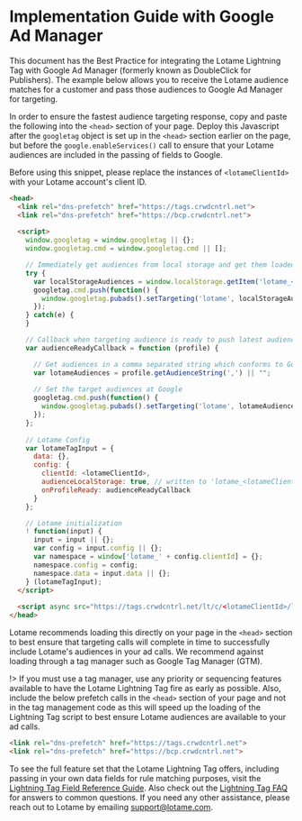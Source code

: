 # Implementation Guide with Google Ad Manager

This document has the Best Practice for integrating the Lotame Lightning Tag with Google Ad Manager (formerly known as DoubleClick for Publishers). The example below allows you to receive the Lotame audience matches for a customer and pass those audiences to Google Ad Manager for targeting.

In order to ensure the fastest audience targeting response, copy and paste the following into the `<head>` section of your page. Deploy this Javascript after the `googletag` object is set up in the `<head>` section earlier on the page, but before the `google.enableServices()` call to ensure that your Lotame audiences are included in the passing of fields to Google. 

Before using this snippet, please replace the instances of `<lotameClientId>` with your Lotame account's client ID.

```html
<head>
  <link rel="dns-prefetch" href="https://tags.crwdcntrl.net">
  <link rel="dns-prefetch" href="https://bcp.crwdcntrl.net">
  
  <script>
    window.googletag = window.googletag || {};
    window.googletag.cmd = window.googletag.cmd || []; 

    // Immediately get audiences from local storage and get them loaded
    try {
      var localStorageAudiences = window.localStorage.getItem('lotame_<lotameClientId>_auds') || '';
      googletag.cmd.push(function() {
        window.googletag.pubads().setTargeting('lotame', localStorageAudiences);
      });  
    } catch(e) {
    } 

    // Callback when targeting audience is ready to push latest audience data
    var audienceReadyCallback = function (profile) {

      // Get audiences in a comma separated string which conforms to Google Ads input format
      var lotameAudiences = profile.getAudienceString(',') || "";
  
      // Set the target audiences at Google
      googletag.cmd.push(function() {
        window.googletag.pubads().setTargeting('lotame', lotameAudiences);
      });  
    };
  
    // Lotame Config
    var lotameTagInput = {
      data: {},
      config: {
        clientId: <lotameClientId>,
        audienceLocalStorage: true, // written to 'lotame_<lotameClientId>_auds' key
        onProfileReady: audienceReadyCallback
      }
    };

    // Lotame initialization
    ! function(input) {
      input = input || {};
      var config = input.config || {};
      var namespace = window['lotame_' + config.clientId] = {};
      namespace.config = config;
      namespace.data = input.data || {};
    } (lotameTagInput);
  </script>
  
  <script async src="https://tags.crwdcntrl.net/lt/c/<lotameClientId>/lt.min.js"></script>
</head>
```

Lotame recommends loading this directly on your page in the `<head>` section to best ensure that targeting calls will complete in time to successfully include Lotame's audiences in your ad calls. We recommend against loading through a tag manager such as Google Tag Manager (GTM). 

!> If you must use a tag manager, use any priority or sequencing features available to have the Lotame Lightning Tag fire as early as possible. Also, include the below prefetch calls in the `<head>` section of your page and not in the tag management code as this will speed up the loading of the Lightning Tag script to best ensure Lotame audiences are available to your ad calls.

```html
<link rel="dns-prefetch" href="https://tags.crwdcntrl.net">            
<link rel="dns-prefetch" href="https://bcp.crwdcntrl.net">
```

To see the full feature set that the Lotame Lightning Tag offers, including passing in your own data fields for rule matching purposes, visit the [Lightning Tag Field Reference Guide](lightning-tag/detailed-reference.md). Also check out the [Lightning Tag FAQ](lightning-tag/faq.md) for answers to common questions. If you need any other assistance, please reach out to Lotame by emailing support@lotame.com.
